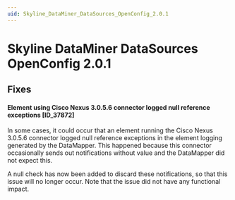 ```yaml
---
uid: Skyline_DataMiner_DataSources_OpenConfig_2.0.1
---
```


# Skyline DataMiner DataSources OpenConfig 2.0.1

## Fixes

#### Element using Cisco Nexus 3.0.5.6 connector logged null reference exceptions [ID_37872]

In some cases, it could occur that an element running the Cisco Nexus 3.0.5.6 connector logged null reference exceptions in the element logging generated by the DataMapper. This happened because this connector occasionally sends out notifications without value and the DataMapper did not expect this.

A null check has now been added to discard these notifications, so that this issue will no longer occur. Note that the issue did not have any functional impact.
